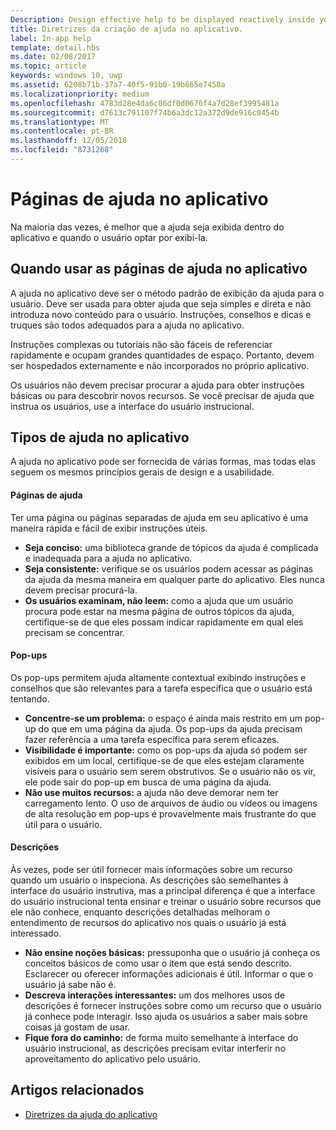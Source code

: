 ```yaml
---
Description: Design effective help to be displayed reactively inside your app.
title: Diretrizes da criação de ajuda no aplicativo.
label: In-app help
template: detail.hbs
ms.date: 02/08/2017
ms.topic: article
keywords: windows 10, uwp
ms.assetid: 6208b71b-37a7-40f5-91b0-19b665e7458a
ms.localizationpriority: medium
ms.openlocfilehash: 4783d28e4da6c06df0d0676f4a7d28ef3995481a
ms.sourcegitcommit: d7613c791107f74b6a3dc12a372d9de916c0454b
ms.translationtype: MT
ms.contentlocale: pt-BR
ms.lasthandoff: 12/05/2018
ms.locfileid: "8731268"
---
```

# <a name="in-app-help-pages"></a>Páginas de ajuda no aplicativo

Na maioria das vezes, é melhor que a ajuda seja exibida dentro do aplicativo e quando o usuário optar por exibi-la.

## <a name="when-to-use-in-app-help-pages"></a>Quando usar as páginas de ajuda no aplicativo

A ajuda no aplicativo deve ser o método padrão de exibição da ajuda para o usuário. Deve ser usada para obter ajuda que seja simples e direta e não introduza novo conteúdo para o usuário. Instruções, conselhos e dicas e truques são todos adequados para a ajuda no aplicativo.

Instruções complexas ou tutoriais não são fáceis de referenciar rapidamente e ocupam grandes quantidades de espaço. Portanto, devem ser hospedados externamente e não incorporados no próprio aplicativo.

Os usuários não devem precisar procurar a ajuda para obter instruções básicas ou para descobrir novos recursos. Se você precisar de ajuda que instrua os usuários, use a interface do usuário instrucional.

## <a name="types-of-in-app-help"></a>Tipos de ajuda no aplicativo

A ajuda no aplicativo pode ser fornecida de várias formas, mas todas elas seguem os mesmos princípios gerais de design e a usabilidade.

#### <a name="help-pages"></a>Páginas de ajuda

Ter uma página ou páginas separadas de ajuda em seu aplicativo é uma maneira rápida e fácil de exibir instruções úteis.

-   **Seja conciso:** uma biblioteca grande de tópicos da ajuda é complicada e inadequada para a ajuda no aplicativo.
-   **Seja consistente:** verifique se os usuários podem acessar as páginas da ajuda da mesma maneira em qualquer parte do aplicativo. Eles nunca devem precisar procurá-la.
-   **Os usuários examinam, não leem:** como a ajuda que um usuário procura pode estar na mesma página de outros tópicos da ajuda, certifique-se de que eles possam indicar rapidamente em qual eles precisam se concentrar.


#### <a name="popups"></a>Pop-ups

Os pop-ups permitem ajuda altamente contextual exibindo instruções e conselhos que são relevantes para a tarefa específica que o usuário está tentando.

-   **Concentre-se um problema:** o espaço é ainda mais restrito em um pop-up do que em uma página da ajuda. Os pop-ups da ajuda precisam fazer referência a uma tarefa específica para serem eficazes.
-   **Visibilidade é importante:** como os pop-ups da ajuda só podem ser exibidos em um local, certifique-se de que eles estejam claramente visíveis para o usuário sem serem obstrutivos. Se o usuário não os vir, ele pode sair do pop-up em busca de uma página da ajuda.
-   **Não use muitos recursos:** a ajuda não deve demorar nem ter carregamento lento. O uso de arquivos de áudio ou vídeos ou imagens de alta resolução em pop-ups é provavelmente mais frustrante do que útil para o usuário.

#### <a name="descriptions"></a>Descrições

Às vezes, pode ser útil fornecer mais informações sobre um recurso quando um usuário o inspeciona. As descrições são semelhantes à interface do usuário instrutiva, mas a principal diferença é que a interface do usuário instrucional tenta ensinar e treinar o usuário sobre recursos que ele não conhece, enquanto descrições detalhadas melhoram o entendimento de recursos do aplicativo nos quais o usuário já está interessado.

-   **Não ensine noções básicas:** pressuponha que o usuário já conheça os conceitos básicos de como usar o item que está sendo descrito. Esclarecer ou oferecer informações adicionais é útil. Informar o que o usuário já sabe não é.
-   **Descreva interações interessantes:** um dos melhores usos de descrições é fornecer instruções sobre como um recurso que o usuário já conhece pode interagir. Isso ajuda os usuários a saber mais sobre coisas já gostam de usar.
-   **Fique fora do caminho:** de forma muito semelhante à interface do usuário instrucional, as descrições precisam evitar interferir no aproveitamento do aplicativo pelo usuário.

## <a name="related-articles"></a>Artigos relacionados

* [Diretrizes da ajuda do aplicativo](guidelines-for-app-help.md)
